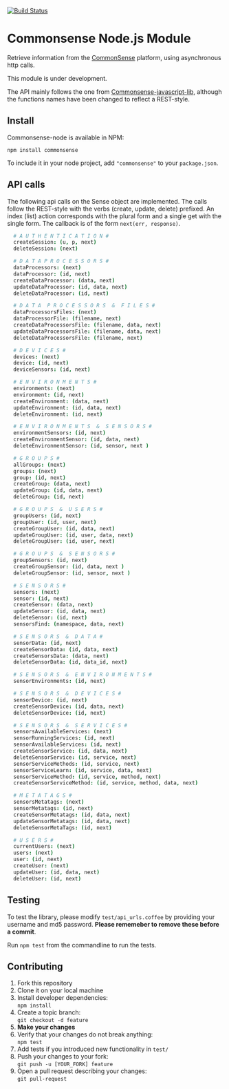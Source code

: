 [![Build Status](https://travis-ci.org/senseobservationsystems/commonsense-nodejs-module.png?branch=master)](https://travis-ci.org/https://travis-ci.org/senseobservationsystems/commonsense-nodejs-module)

# Commonsense Node.js Module

Retrieve information from the [CommonSense](http://www.sense-os.nl/commonsense) platform, using asynchronous http calls.

This module is under development.

The API mainly follows the one from [Commonsense-javascript-lib](https://github.com/senseobservationsystems/commonsense-javascript-lib), although the functions names have been changed to reflect a REST-style.

## Install

Commonsense-node is available in NPM:

`npm install commonsense`

To include it in your node project, add `"commonsense"` to your `package.json`.

## API calls

The following api calls on the Sense object are implemented.
The calls follow the REST-style with the verbs (create, update, delete) prefixed.
An index (list) action corresponds with the plural form and a single get with the single form.
The callback is of the form `next(err, response)`.

```coffeescript
  # A U T H E N T I C A T I O N #
  createSession: (u, p, next)
  deleteSession: (next)

  # D A T A P R O C E S S O R S #
  dataProcessors: (next)
  dataProcessor: (id, next)
  createDataProcessor: (data, next)
  updateDataProcessor: (id, data, next)
  deleteDataProcessor: (id, next)

  # D A T A  P R O C E S S O R S  &  F I L E S #
  dataProcessorsFiles: (next)
  dataProcessorFile: (filename, next)
  createDataProcessorsFile: (filename, data, next)
  updateDataProcessorsFile: (filename, data, next)
  deleteDataProcessorsFile: (filename, next)

  # D E V I C E S #
  devices: (next)
  device: (id, next)
  deviceSensors: (id, next)

  # E N V I R O N M E N T S #
  environments: (next)
  environment: (id, next)
  createEnvironment: (data, next)
  updateEnvironment: (id, data, next)
  deleteEnvironment: (id, next)

  # E N V I R O N M E N T S  &  S E N S O R S #
  environmentSensors: (id, next)
  createEnvironmentSensor: (id, data, next)
  deleteEnvironmentSensor: (id, sensor, next )

  # G R O U P S #
  allGroups: (next)
  groups: (next)
  group: (id, next)
  createGroup: (data, next)
  updateGroup: (id, data, next)
  deleteGroup: (id, next)

  # G R O U P S  &  U S E R S #
  groupUsers: (id, next)
  groupUser: (id, user, next)
  createGroupUser: (id, data, next)
  updateGroupUser: (id, user, data, next)
  deleteGroupUser: (id, user, next)

  # G R O U P S  &  S E N S O R S #
  groupSensors: (id, next)
  createGroupSensor: (id, data, next )
  deleteGroupSensor: (id, sensor, next )

  # S E N S O R S #
  sensors: (next)
  sensor: (id, next)
  createSensor: (data, next)
  updateSensor: (id, data, next)
  deleteSensor: (id, next)
  sensorsFind: (namespace, data, next)

  # S E N S O R S  &  D A T A #
  sensorData: (id, next)
  createSensorData: (id, data, next)
  createSensorsData: (data, next)
  deleteSensorData: (id, data_id, next)

  # S E N S O R S  &  E N V I R O N M E N T S #
  sensorEnvironments: (id, next)

  # S E N S O R S  &  D E V I C E S #
  sensorDevice: (id, next)
  createSensorDevice: (id, data, next)
  deleteSensorDevice: (id, next)

  # S E N S O R S  &  S E R V I C E S #
  sensorsAvailableServices: (next)
  sensorRunningServices: (id, next)
  sensorAvailableServices: (id, next)
  createSensorService: (id, data, next)
  deleteSensorService: (id, service, next)
  sensorServiceMethods: (id, service, next)
  sensorServiceLearn: (id, service, data, next)
  sensorServiceMethod: (id, service, method, next)
  createSensorServiceMethod: (id, service, method, data, next)

  # M E T A T A G S #
  sensorsMetatags: (next)
  sensorMetatags: (id, next)
  createSensorMetatags: (id, data, next)
  updateSensorMetatags: (id, data, next)
  deleteSensorMetaTags: (id, next)

  # U S E R S #
  currentUsers: (next)
  users: (next)
  user: (id, next)
  createUser: (next)
  updateUser: (id, data, next)
  deleteUser: (id, next)
```

## Testing

To test the library, please modify `test/api_urls.coffee` by providing your username and md5 password. **Please rememeber to remove these before a commit**.

Run `npm test` from the commandline to run the tests.

## Contributing

1. Fork this repository
2. Clone it on your local machine
3. Install developer dependencies:<br />
`npm install`
4. Create a topic branch:<br />
`git checkout -d feature`
5. **Make your changes**
6. Verify that your changes do not break anything:<br />
`npm test`
7. Add tests if you introduced new functionality in `test/`
8. Push your changes to your fork:<br />
`git push -u [YOUR_FORK] feature`
9. Open a pull request describing your changes:<br />
`git pull-request`